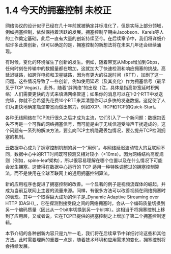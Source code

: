 # 1.4 今天的拥塞控制 未校正

网络协议的设计似乎已经在几十年前就被确定并标准化了，但是实际上部分领域，例如拥塞控制，依然保持着活跃的发展。拥塞控制早期由Jacobson、Karels等人的工作奠定基础，此后一直有大量的创新持续至今。在后续章节中，我们将详细介绍许多此类创新，但可以确定的是，拥塞控制的新想法将在未来几年还会继续涌现。

有时候，变化的环境催生了创新的发生。例如，随着带宽从Mbps增加到Gbps，任何时刻在传输中的数据量都在增加，这就加大了快速检测和响应拥塞的挑战。高延迟链路，如跨洋电缆和卫星链路，因为有更大的往返时间（RTT），加剧了这一问题。这些情况导致了一些创新，例如使用延迟（及其变化）作为拥塞信号（最早见于TCP Vegas）。此外，随着“胖网络”的出现（注，具体是指高带宽延时积网络）人们需要更快的方式来填满网络管道；如果你的消息可以在1-2个RTT中发送完毕，你就不会希望先花费10个RTT来弄清楚你可以多快的发送数据。这促使了人们为更快地确定瓶颈带宽而做出努力，例如XCP、RCP和TCP的Quick-Start。

各种无线网络在TCP流行很久之后才成为主流，它们引入了一个新问题：数据包丢失不再是一个可靠的网络拥塞信号，而可能是由于无线信道受噪声干扰造成的。这个问题有一系列的解决方法，要么向TCP主机隐藏丢包情况，要么提升TCP检测拥塞的机制。

云数据中心成为了拥塞控制机制的另一个“用例”。与网络延迟波动较大的互联网不同，数据中心中的RTT时间既可预测又相对较小（<10ms）。因为网络结构高度规则（例如，spine-leaf架构），所以很容易理解在哪个位置以及在什么情况下可能会发生拥塞。这使得在数据中心运行的 TCP 适用一种特殊调整过的拥塞控制算法，而不是使用在全球互联网上的通用拥塞控制算法。

新的应用程序也促进了拥塞控制的改善。一个显著的例子是视频流媒体的崛起，并成为当前互联网上主要的流量来源。同样，有很多方法可以改善视频在网络拥塞时的表现。其中一个取得巨大成功的例子是_Dynamic Adaptive Streaming over HTTP (DASH)_，它在探测到接受段之间的网络拥塞时，会从一个编码质量切换到另一个编码质量（因此从一个bit率切换到另一个bit率）。这相当于将拥塞控制上移到了应用层，又或者说，它在TCP已提供的拥塞控制之上增加了第二个拥塞控制逻辑。

本节介绍的各种创新内容只是九牛一毛，我们将在后续章节中详细讨论这些和其他方法。此时需要理解的重要一点是，随着技术环境和应用需求的变化，拥塞控制将会持续发展。
